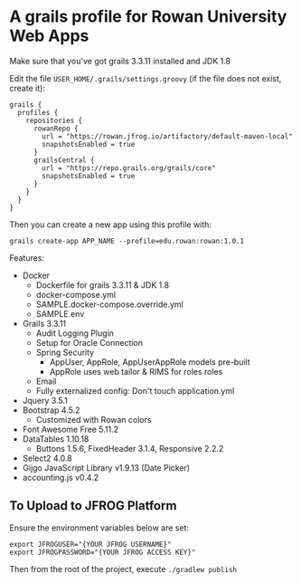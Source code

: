 # A grails profile for Rowan University Web Apps

Make sure that you've got grails 3.3.11 installed and JDK 1.8

Edit the file `USER_HOME/.grails/settings.groovy` (if the file does not exist, create it):
```
grails {
  profiles {
    repositories {
      rowanRepo {
        url = "https://rowan.jfrog.io/artifactory/default-maven-local"
        snapshotsEnabled = true
      }
      grailsCentral {
        url = "https://repo.grails.org/grails/core"
        snapshotsEnabled = true
      }
    }
  }
}
```

Then you can create a new app using this profile with:

```
grails create-app APP_NAME --profile=edu.rowan:rowan:1.0.1
```

Features:

- Docker
  - Dockerfile for grails 3.3.11 & JDK 1.8
  - docker-compose.yml
  - SAMPLE.docker-compose.override.yml
  - SAMPLE.env
- Grails 3.3.11
  - Audit Logging Plugin
  - Setup for Oracle Connection
  - Spring Security
    - AppUser, AppRole, AppUserAppRole models pre-built
    - AppRole uses web tailor & RIMS for roles roles
  - Email
  - Fully externalized config: Don't touch application.yml
- Jquery 3.5.1
- Bootstrap 4.5.2
  - Customized with Rowan colors
- Font Awesome Free 5.11.2
- DataTables 1.10.18
  - Buttons 1.5.6, FixedHeader 3.1.4, Responsive 2.2.2
- Select2 4.0.8
- Gijgo JavaScript Library v1.9.13 (Date Picker)
- accounting.js v0.4.2


## To Upload to JFROG Platform

Ensure the environment variables below are set:
```
export JFROGUSER="{YOUR JFROG USERNAME}"
export JFROGPASSWORD="{YOUR JFROG ACCESS KEY}"
```

Then from the root of the project, execute `./gradlew publish`